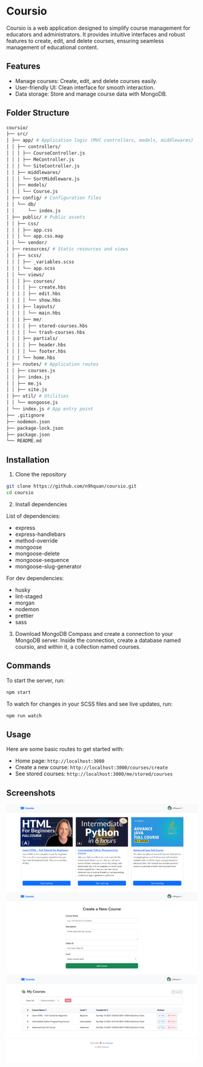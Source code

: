 # Coursio
Coursio is a web application designed to simplify course management for educators and administrators. 
It provides intuitive interfaces and robust features to create, edit, and delete courses, 
ensuring seamless management of educational content.
## Features
- Manage courses: Create, edit, and delete courses easily.
- User-friendly UI: Clean interface for smooth interaction.
- Data storage: Store and manage course data with MongoDB.
## Folder Structure
```bash
coursio/
├── src/
│ ├── app/ # Application logic (MVC controllers, models, middlewares)
│ │ ├── controllers/
│ │ │ ├── CourseController.js
│ │ │ ├── MeController.js
│ │ │ └── SiteController.js
│ │ ├── middlewares/
│ │ │ └── SortMiddleware.js
│ │ ├── models/
│ │ │ └── Course.js
│ ├── config/ # Configuration files
│ │ └── db/
│ │     └── index.js 
│ ├── public/ # Public assets
│ │ ├── css/
│ │ │ ├── app.css
│ │ │ └── app.css.map
│ │ └── vendor/
│ ├── resources/ # Static resources and views
│ │ ├── scss/
│ │ │ ├── _variables.scss
│ │ │ └── app.scss
│ │ └── views/
│ │ │ ├── courses/
│ │ │ │ ├── create.hbs
│ │ │ │ ├── edit.hbs
│ │ │ │ └── show.hbs
│ │ │ ├── layouts/
│ │ │ │ └── main.hbs
│ │ │ ├── me/
│ │ │ │ ├── stored-courses.hbs
│ │ │ │ └── trash-courses.hbs
│ │ │ ├── partials/
│ │ │ │ ├── header.hbs
│ │ │ │ └── footer.hbs
│ │ │ └── home.hbs
│ ├── routes/ # Application routes
│ │ ├── courses.js
│ │ ├── index.js
│ │ ├── me.js
│ │ ├── site.js
│ ├── util/ # Utilities
│ │ └── mongoose.js
│ └── index.js # App entry point
├── .gitignore
├── nodemon.json
├── package-lock.json
├── package.json
└── README.md
```
## Installation
1. Clone the repository
```bash
git clone https://github.com/n9hquan/coursio.git
cd coursio
```
2. Install dependencies

List of dependencies: 
- express
- express-handlebars
- method-override
- mongoose
- mongoose-delete
- mongoose-sequence
- mongoose-slug-generator

For dev dependencies:
- husky
- lint-staged
- morgan
- nodemon
- prettier
- sass
3. Download MongoDB Compass and create a connection to your MongoDB server.
Inside the connection, create a database named coursio, and within it, a collection named courses.
## Commands
To start the server, run:
```bash
npm start
```
To watch for changes in your SCSS files and see live updates, run:
```bash
npm run watch
```
## Usage
Here are some basic routes to get started with:
- Home page: `http://localhost:3000`
- Create a new course: `http://localhost:3000/courses/create`
- See stored courses: `http://localhost:3000/me/stored/courses`
## Screenshots
![Home page](./src/public/image/home-page.png)
![Create course](./src/public/image/create-course.png)
![Stored course](./src/public/image/stored-course.png)